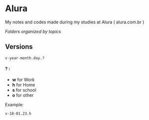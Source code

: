 # Alura
My notes and codes made during my studies at Alura ( alura.com.br )

_Folders organized by topics_

## Versions

	v-year-month.day.?

#### ? :

- __w__ for Work
- __h__ for Home
- __s__ for school
- __o__ for other

Example:

	v-18-01.23.h
